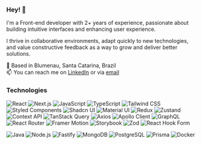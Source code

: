 ### Hey! 👋

I'm a Front-end developer with 2+ years of experience, passionate about building intuitive interfaces and enhancing user experience. 

I thrive in collaborative environments, adapt quickly to new technologies, and value constructive feedback as a way to grow and deliver better solutions.

📍 Based in Blumenau, Santa Catarina, Brazil<br>
📫 You can reach me on [LinkedIn](https://linkedin.com/in/rodrigoleitearaujo) or via [email](mailto:dev.rodrigoaraujo@gmail.com)

### Technologies

<!-- Frontend -->
![React](https://img.shields.io/badge/-React-61DAFB?style=flat&logo=react&logoColor=black)
![Next.js](https://img.shields.io/badge/-Next.js-000000?style=flat&logo=next.js&logoColor=white)
![JavaScript](https://img.shields.io/badge/-JavaScript-F7DF1E?style=flat&logo=javascript&logoColor=black)
![TypeScript](https://img.shields.io/badge/-TypeScript-3178C6?style=flat&logo=typescript&logoColor=white)
![Tailwind CSS](https://img.shields.io/badge/-Tailwind%20CSS-06B6D4?style=flat&logo=tailwindcss&logoColor=white)
![Styled Components](https://img.shields.io/badge/-Styled--Components-DB7093?style=flat&logo=styled-components&logoColor=white)
![Shadcn UI](https://img.shields.io/badge/-ShadcnUI-000000?style=flat&logo=vercel&logoColor=white)
![Material UI](https://img.shields.io/badge/-Material%20UI-007FFF?style=flat&logo=mui&logoColor=white)
![Redux](https://img.shields.io/badge/-Redux-764ABC?style=flat&logo=redux&logoColor=white)
![Zustand](https://img.shields.io/badge/-Zustand-8D8D8D?style=flat&logo=zotero&logoColor=white)
![Context API](https://img.shields.io/badge/-Context%20API-61DAFB?style=flat&logo=react&logoColor=white)
![TanStack Query](https://img.shields.io/badge/-TanStack%20Query-FF4154?style=flat&logo=react-query&logoColor=white)
![Axios](https://img.shields.io/badge/-Axios-5A29E4?style=flat&logo=axios&logoColor=white)
![Apollo Client](https://img.shields.io/badge/-Apollo%20Client-311C87?style=flat&logo=apollo-graphql&logoColor=white)
![GraphQL](https://img.shields.io/badge/-GraphQL-E10098?style=flat&logo=graphql&logoColor=white)
![React Router](https://img.shields.io/badge/-React%20Router%20DOM-CA4245?style=flat&logo=react-router&logoColor=white)
![Framer Motion](https://img.shields.io/badge/-Framer%20Motion-0055FF?style=flat&logo=framer&logoColor=white)
![Storybook](https://img.shields.io/badge/-Storybook-FF4785?style=flat&logo=storybook&logoColor=white)
![Zod](https://img.shields.io/badge/-Zod-3A3A3A?style=flat&logoColor=white)
![React Hook Form](https://img.shields.io/badge/-React%20Hook%20Form-EC5990?style=flat&logo=reacthookform&logoColor=white)

<!-- Backend -->
![Java](https://img.shields.io/badge/-Java-DD1B16?style=flat&logo=java&logoColor=white)
![Node.js](https://img.shields.io/badge/-Node.js-339933?style=flat&logo=nodedotjs&logoColor=white)
![Fastify](https://img.shields.io/badge/-Fastify-000000?style=flat&logo=fastify&logoColor=white)
![MongoDB](https://img.shields.io/badge/-MongoDB-47A248?style=flat&logo=mongodb&logoColor=white)
![PostgreSQL](https://img.shields.io/badge/-PostgreSQL-4169E1?style=flat&logo=postgresql&logoColor=white)
![Prisma](https://img.shields.io/badge/-Prisma-2D3748?style=flat&logo=prisma&logoColor=white)
![Docker](https://img.shields.io/badge/-Docker-2496ED?style=flat&logo=docker&logoColor=white)


